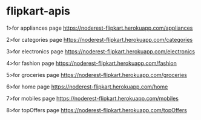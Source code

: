 # flipkart-apis


1>for appliances page https://noderest-flipkart.herokuapp.com/appliances

2>for categories page https://noderest-flipkart.herokuapp.com/categories

3>for electronics page https://noderest-flipkart.herokuapp.com/electronics

4>for fashion page https://noderest-flipkart.herokuapp.com/fashion

5>for groceries page https://noderest-flipkart.herokuapp.com/groceries

6>for home page https://noderest-flipkart.herokuapp.com/home

7>for mobiles page https://noderest-flipkart.herokuapp.com/mobiles

8>for topOffers page https://noderest-flipkart.herokuapp.com/topOffers
